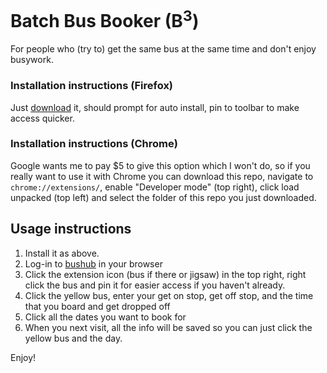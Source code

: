 # Batch Bus Booker (B<sup>3</sup>)

For people who (try to) get the same bus at the same time and don't enjoy busywork.

### Installation instructions (Firefox)
Just [download](https://github.com/atokolyi/batch_bus_booker/releases/download/1.0.0/b3.xpi) it, should prompt for auto install, pin to toolbar to make access quicker.

### Installation instructions (Chrome)
Google wants me to pay $5 to give this option which I won't do, so if you really want to use it with Chrome you can download this repo, navigate to `chrome://extensions/`, enable "Developer mode" (top right), click load unpacked (top left) and select the folder of this repo you just downloaded.

## Usage instructions
1. Install it as above.
2. Log-in to [bushub](https://wellcomegenomecampus.bushub.co.uk/) in your browser
3. Click the extension icon (bus if there or jigsaw) in the top right, right click the bus and pin it for easier access if you haven't already.
4. Click the yellow bus, enter your get on stop, get off stop, and the time that you board and get dropped off
5. Click all the dates you want to book for
6. When you next visit, all the info will be saved so you can just click the yellow bus and the day.

Enjoy!
